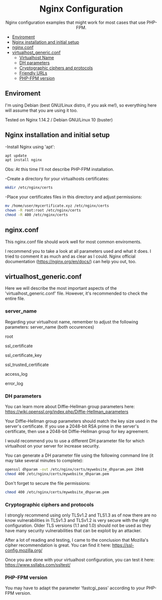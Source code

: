 <h1 align="center">Nginx Configuration

</h1>
<p align="center">Nginx configuration examples that might work for most cases that use PHP-FPM.</p>

<!--ts-->
* [Enviroment](#enviroment)
* [Nginx installation and initial setup](#installation)
* [nginx.conf](#nginxconf)
* [virtualhost_generic.conf](#virtualhost)
  * [Virtualhost Name](#server_name)
  * [DH parameters](#dhparam)
  * [Cryptographic ciphers and protocols](#tls)
  * [Friendly URLs](#friendlyurls)
  * [PHP-FPM version](#phpfpm)
<!--te-->

<h2>Enviroment</h2>

I'm using Debian (best GNU/Linux distro, if you ask me!), so everything here will assume that you are using it too.

Tested on Nginx 1.14.2 / Debian GNU/Linux 10 (buster)


<h2>Nginx installation and initial setup</h2>

-Install Nginx using 'apt':
```bash
apt update
apt install nginx
```
Obs: At this time I'll not describe PHP-FPM installation.

-Create a directory for your virtualhosts certificates:
```bash
mkdir /etc/nginx/certs
```

-Place your certificates files in this directory and adjust permissions:
```bash
mv /home/user/mycertificate.xyz /etc/nginx/certs
chown -R root:root /etc/nginx/certs
chmod -R 400 /etc/nginx/certs
```


<h2>nginx.conf</h2>

This nginx.conf file should work well for most common enviroments.

I recommend you to take a look at all parameters used and what it does. I tried to comment it as much and as clear as I could. Nginx official documentation (https://nginx.org/en/docs/) can help you out, too.


<h2>virtualhost_generic.conf</h2>

Here we will describe the most important aspects of the 'virtualhost_generic.conf' file. However, it's recommended to check the entire file.


<h3>server_name</h3>

Regarding your virtualhost name, remember to adjust the following parameters:
server_name (both occurences)

root

ssl_certificate

ssl_certificate_key

ssl_trusted_certificate

access_log

error_log


<h3>DH parameters</h3>

You can learn more about Diffie-Hellman group parameters here: https://wiki.openssl.org/index.php/Diffie-Hellman_parameters

Your Diffie-Hellman group parameters should match the key size used in the server's certificate. If you use a 2048-bit RSA prime in the server's certificate, then use a 2048-bit Diffie-Hellman group for key agreement.

I would recommend you to use a different DH parameter file for which virtualhost on your server for increase security.

You can generate a DH parameter file using the following command line (it may take several minutes to complete):

```bash
openssl dhparam -out /etc/nginx/certs/mywebsite_dhparam.pem 2048
chmod 400 /etc/nginx/certs/mywebsite_dhparam.pem
```

Don't forget to secure the file permissions:
```bash
chmod 400 /etc/nginx/certs/mywebsite_dhparam.pem
```


<h3>Cryptographic ciphers and protocols</h3>
I strongly recommend using only TLSv1.2 and TLS1.3 as of now there are no know vulnerabilities in TLSv1.3 and TLSv1.2 is very secure with the right configuration. Older TLS versions (1.1 and 1.0) should not be used as they have many security vulnerabilities that can be exploit by an attacker.

After a lot of reading and testing, I came to the conclusion that Mozilla's cipher recommendation is great. You can find it here: https://ssl-config.mozilla.org/

Once you are done with your virtualhost configuration, you can test it here: https://www.ssllabs.com/ssltest/


<h3>PHP-FPM version</h3>

You may have to adapt the parameter 'fastcgi_pass' according to your PHP-FPM version.

